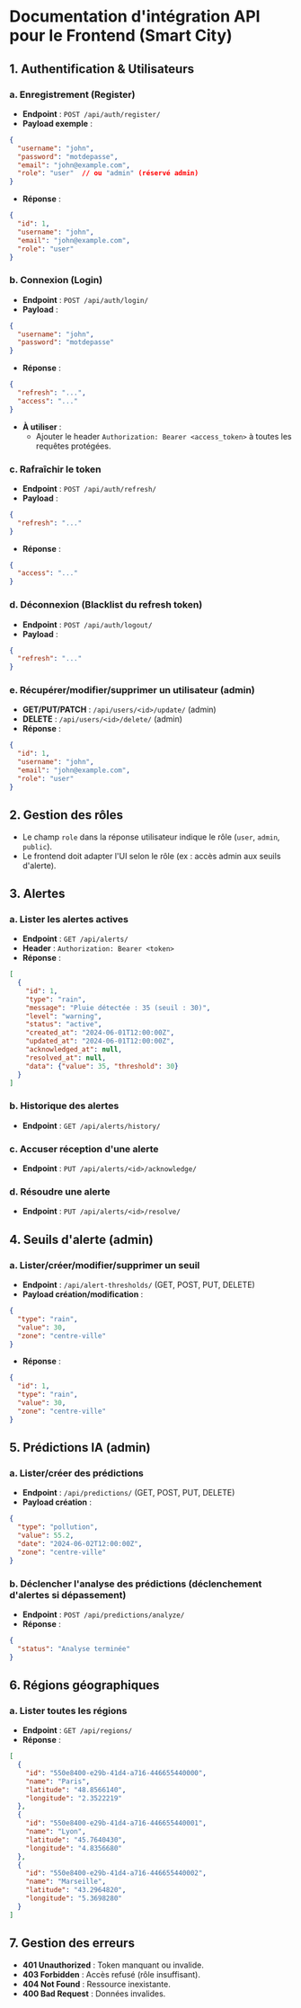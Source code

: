 # Documentation d'intégration API pour le Frontend (Smart City)

## 1. Authentification & Utilisateurs

### a. Enregistrement (Register)
- **Endpoint** : `POST /api/auth/register/`
- **Payload exemple** :
```json
{
  "username": "john",
  "password": "motdepasse",
  "email": "john@example.com",
  "role": "user"  // ou "admin" (réservé admin)
}
```
- **Réponse** :
```json
{
  "id": 1,
  "username": "john",
  "email": "john@example.com",
  "role": "user"
}
```

### b. Connexion (Login)
- **Endpoint** : `POST /api/auth/login/`
- **Payload** :
```json
{
  "username": "john",
  "password": "motdepasse"
}
```
- **Réponse** :
```json
{
  "refresh": "...",
  "access": "..."
}
```
- **À utiliser** :
  - Ajouter le header `Authorization: Bearer <access_token>` à toutes les requêtes protégées.

### c. Rafraîchir le token
- **Endpoint** : `POST /api/auth/refresh/`
- **Payload** :
```json
{
  "refresh": "..."
}
```
- **Réponse** :
```json
{
  "access": "..."
}
```

### d. Déconnexion (Blacklist du refresh token)
- **Endpoint** : `POST /api/auth/logout/`
- **Payload** :
```json
{
  "refresh": "..."
}
```

### e. Récupérer/modifier/supprimer un utilisateur (admin)
- **GET/PUT/PATCH** : `/api/users/<id>/update/` (admin)
- **DELETE** : `/api/users/<id>/delete/` (admin)
- **Réponse** :
```json
{
  "id": 1,
  "username": "john",
  "email": "john@example.com",
  "role": "user"
}
```

## 2. Gestion des rôles
- Le champ `role` dans la réponse utilisateur indique le rôle (`user`, `admin`, `public`).
- Le frontend doit adapter l'UI selon le rôle (ex : accès admin aux seuils d'alerte).

## 3. Alertes

### a. Lister les alertes actives
- **Endpoint** : `GET /api/alerts/`
- **Header** : `Authorization: Bearer <token>`
- **Réponse** :
```json
[
  {
    "id": 1,
    "type": "rain",
    "message": "Pluie détectée : 35 (seuil : 30)",
    "level": "warning",
    "status": "active",
    "created_at": "2024-06-01T12:00:00Z",
    "updated_at": "2024-06-01T12:00:00Z",
    "acknowledged_at": null,
    "resolved_at": null,
    "data": {"value": 35, "threshold": 30}
  }
]
```

### b. Historique des alertes
- **Endpoint** : `GET /api/alerts/history/`

### c. Accuser réception d'une alerte
- **Endpoint** : `PUT /api/alerts/<id>/acknowledge/`

### d. Résoudre une alerte
- **Endpoint** : `PUT /api/alerts/<id>/resolve/`

## 4. Seuils d'alerte (admin)

### a. Lister/créer/modifier/supprimer un seuil
- **Endpoint** : `/api/alert-thresholds/` (GET, POST, PUT, DELETE)
- **Payload création/modification** :
```json
{
  "type": "rain",
  "value": 30,
  "zone": "centre-ville"
}
```
- **Réponse** :
```json
{
  "id": 1,
  "type": "rain",
  "value": 30,
  "zone": "centre-ville"
}
```

## 5. Prédictions IA (admin)

### a. Lister/créer des prédictions
- **Endpoint** : `/api/predictions/` (GET, POST, PUT, DELETE)
- **Payload création** :
```json
{
  "type": "pollution",
  "value": 55.2,
  "date": "2024-06-02T12:00:00Z",
  "zone": "centre-ville"
}
```

### b. Déclencher l'analyse des prédictions (déclenchement d'alertes si dépassement)
- **Endpoint** : `POST /api/predictions/analyze/`
- **Réponse** :
```json
{
  "status": "Analyse terminée"
}
```

## 6. Régions géographiques

### a. Lister toutes les régions
- **Endpoint** : `GET /api/regions/`
- **Réponse** :
```json
[
  {
    "id": "550e8400-e29b-41d4-a716-446655440000",
    "name": "Paris",
    "latitude": "48.8566140",
    "longitude": "2.3522219"
  },
  {
    "id": "550e8400-e29b-41d4-a716-446655440001",
    "name": "Lyon",
    "latitude": "45.7640430",
    "longitude": "4.8356680"
  },
  {
    "id": "550e8400-e29b-41d4-a716-446655440002",
    "name": "Marseille",
    "latitude": "43.2964820",
    "longitude": "5.3698280"
  }
]
```

## 7. Gestion des erreurs
- **401 Unauthorized** : Token manquant ou invalide.
- **403 Forbidden** : Accès refusé (rôle insuffisant).
- **404 Not Found** : Ressource inexistante.
- **400 Bad Request** : Données invalides.